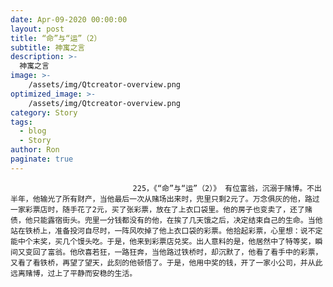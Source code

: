 ```yaml
---
date: Apr-09-2020 00:00:00
layout: post
title: “命”与“运”（2）
subtitle: 神寓之言
description: >-
  神寓之言
image: >-
    /assets/img/Qtcreator-overview.png
optimized_image: >-
    /assets/img/Qtcreator-overview.png
category: Story
tags:
  - blog
  - Story
author: Ron
paginate: true
---
```


							　　225，《“命”与“运”（2）》 有位富翁，沉溺于赌博。不出半年，他输光了所有财产，当他最后一次从赌场出来时，兜里只剩2元了。万念俱灰的他，路过一家彩票店时，随手花了2元，买了张彩票，放在了上衣口袋里。他的房子也变卖了，还了赌债，他只能露宿街头。兜里一分钱都没有的他，在挨了几天饿之后，决定结束自己的生命。当他站在铁桥上，准备投河自尽时，一阵风吹掉了他上衣口袋的彩票。他拾起彩票，心里想：说不定能中个末奖，买几个馒头吃。于是，他来到彩票店兑奖。出人意料的是，他居然中了特等奖，瞬间又变回了富翁。他欣喜若狂，一路狂奔，当他路过铁桥时，却沉默了，他看了看手中的彩票，又看了看铁桥，再望了望天，此刻的他顿悟了。于是，他用中奖的钱，开了一家小公司，并从此远离赌博，过上了平静而安稳的生活。
							
							
						